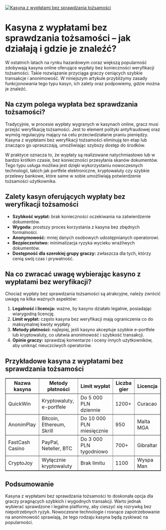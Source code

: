[![Kasyna z wypłatami bez sprawdzania tożsamości](https://123-caf.pages.dev/gitsignup.png)](https://vrmoo.ru/Bt82HjjY)

<h1>Kasyna z wypłatami bez sprawdzania tożsamości – jak działają i gdzie je znaleźć?</h1> <p>W ostatnich latach na rynku hazardowym coraz większą popularność zdobywają kasyna online oferujące wypłaty bez konieczności weryfikacji tożsamości. Takie rozwiązanie przyciąga graczy ceniących szybkie transakcje i anonimowość. W niniejszym artykule przybliżymy zasady funkcjonowania tego typu kasyn, ich zalety oraz podpowiemy, gdzie można je znaleźć.</p>  <h2>Na czym polega wypłata bez sprawdzania tożsamości?</h2> <p>Tradycyjnie, w procesie wypłaty wygranych w kasynach online, gracz musi przejść weryfikację tożsamości. Jest to element polityki antyfraudowej oraz wymóg regulacyjny mający na celu przeciwdziałanie praniu pieniędzy. Kasyna z wypłatami bez weryfikacji tożsamości eliminują ten etap lub znacząco go upraszczają, umożliwiając szybszy dostęp do środków.</p>   <p>W praktyce oznacza to, że wypłaty są realizowane natychmiastowo lub w bardzo krótkim czasie, bez konieczności przesyłania skanów dokumentów. Tego typu usługa możliwa jest dzięki wykorzystaniu nowoczesnych technologii, takich jak portfele elektroniczne, kryptowaluty czy szybkie przelewy bankowe, które same w sobie umożliwiają potwierdzenie tożsamości użytkownika.</p>  <h2>Zalety kasyn oferujących wypłaty bez weryfikacji tożsamości</h2> <ul>   <li><strong>Szybkość wypłat:</strong> brak konieczności oczekiwania na zatwierdzenie dokumentów.</li>   <li><strong>Wygoda:</strong> prostszy proces korzystania z kasyna bez zbędnych formalności.</li>   <li><strong>Anonymowość:</strong> mniej danych osobowych udostępnianych operatorowi.</li>   <li><strong>Bezpieczeństwo:</strong> minimalizacja ryzyka wycieku wrażliwych dokumentów.</li>   <li><strong>Dostępność dla szerokiej grupy graczy:</strong> zwłaszcza dla tych, którzy cenią swój czas i prywatność.</li> </ul>  <h2>Na co zwracać uwagę wybierając kasyno z wypłatami bez weryfikacji?</h2> <p>Chociaż wypłaty bez sprawdzania tożsamości są atrakcyjne, należy zwrócić uwagę na kilka ważnych aspektów:</p> <ol>   <li><strong>Legalność i licencja:</strong> ważne, by kasyno działało legalnie, posiadając wiarygodną licencję.</li>   <li><strong>Limit wypłat:</strong> często kasyna bez weryfikacji mają ograniczenia co do maksymalnej kwoty wypłaty.</li>   <li><strong>Metody płatności:</strong> najlepiej, jeśli kasyno akceptuje szybkie e-portfele lub kryptowaluty, co ułatwia anonimowość i szybkość transakcji.</li>   <li><strong>Opinie graczy:</strong> sprawdzaj komentarze i oceny innych użytkowników, aby uniknąć nieuczciwych operatorów.</li> </ol>  <h2>Przykładowe kasyna z wypłatami bez sprawdzania tożsamości</h2> <table border="1" cellpadding="8" cellspacing="0" style="border-collapse: collapse; width: 100%;">   <thead>     <tr>       <th>Nazwa kasyna</th>       <th>Metody płatności</th>       <th>Limit wypłat</th>       <th>Liczba gier</th>       <th>Licencja</th>     </tr>   </thead>   <tbody>     <tr>       <td>QuickWin</td>       <td>Kryptowaluty, e-portfele</td>       <td>Do 5 000 PLN dziennie</td>       <td>1200+</td>       <td>Curacao</td>     </tr>     <tr>       <td>AnonimPlay</td>       <td>Bitcoin, Ethereum, Skrill</td>       <td>Do 10 000 PLN miesięcznie</td>       <td>950</td>       <td>Malta MGA</td>     </tr>     <tr>       <td>FastCash Casino</td>       <td>PayPal, Neteller, BTC</td>       <td>Do 3 000 PLN tygodniowo</td>       <td>700+</td>       <td>Gibraltar</td>     </tr>     <tr>       <td>CryptoJoy</td>       <td>Wyłącznie kryptowaluty</td>       <td>Brak limitu</td>       <td>1100</td>       <td>Wyspa Man</td>     </tr>   </tbody> </table>  <h2>Podsumowanie</h2> <p>Kasyna z wypłatami bez sprawdzania tożsamości to doskonała opcja dla graczy pragnących szybkich i wygodnych transakcji. Warto jednak wybierać sprawdzone i legalne platformy, aby cieszyć się rozrywką bez niepotrzebnych ryzyk. Nowoczesne technologie i rosnące zapotrzebowanie na anonimowość sprawiają, że tego rodzaju kasyna będą zyskiwać na popularności.</p>